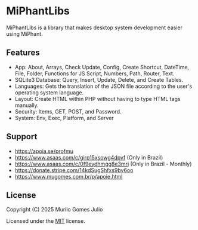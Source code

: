 # MiPhantLibs
MiPhantLibs is a library that makes desktop system development easier using MiPhant.

## Features

- App: About, Arrays, Check Update, Config, Create Shortcut, DateTime, File, Folder, Functions for JS Script, Numbers, Path, Router, Text.
- SQLite3 Database: Query, Insert, Update, Delete, and Create Tables.
- Languages: Gets the translation of the JSON file according to the user's operating system language.
- Layout: Create HTML within PHP without having to type HTML tags manually.
- Security: Items, GET, POST, and Password.
- System: Env, Exec, Platform, and Server

## Support

- https://apoia.se/profmu
- https://www.asaas.com/c/girp15xsowg4dpvf (Only in Brazil)
- https://www.asaas.com/c/0f9eydhmgg8e3mrj (Only in Brazil - Monthly)
- https://donate.stripe.com/14kdSugShfxs9by6oo
- https://www.mugomes.com.br/p/apoie.html

## License

Copyright (C) 2025 Murilo Gomes Julio

Licensed under the [MIT](https://github.com/mugomes/miphantlibs/blob/main/LICENSE) license.
